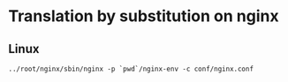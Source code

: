 # Translation by substitution on nginx

## Linux

    ../root/nginx/sbin/nginx -p `pwd`/nginx-env -c conf/nginx.conf
